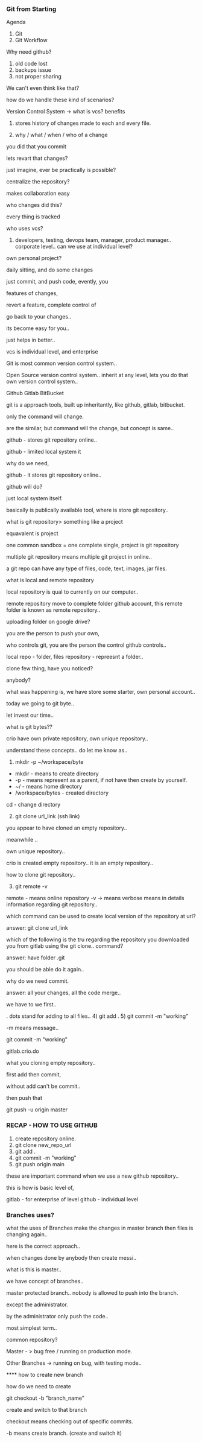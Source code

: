 ### Git from Starting

Agenda
1) Git 
2) Git Workflow

Why need github?

1) old code lost
2) backups issue
3) not proper sharing

We can't even think like that?

how do we handle these kind of scenarios?

Version Control System -> 
what is vcs?
benefits
1) stores history of changes made to each and every file.

1) why / what / when / who of a change

you did that you commit

lets revart that changes?

just imagine, ever be practically is possible?

centralize the repository?

makes collaboration easy

who changes did this?

every thing is tracked 

who uses vcs?

1) developers, testing, devops team, manager, product manager.. corporate level.. can we use at individual level?

own personal project? 

daily sitting, and do some changes

just commit, and push code, evently, you 

features of changes,

revert a feature, complete control of 

go back to your changes..

its become easy for you..

just helps in better..

vcs is individual level, and enterprise

Git is most common version control system..


Open Source version control system.. inherit at any level, lets you do that own version control system..

Github
Gitlab
BitBucket

git is a approach
tools, built up inheritantly, like github, gitlab, bitbucket.

only the command will change.

are the similar, but command will the change, but concept is same..

github - stores git repository online..

github - limited local system it 

why do we need, 

github - it stores git repository online..

github will do?

just local system itself.

basically is publically available tool, where is store git repository..

what is git repository> 
something like a project

equavalent is project

one common sandbox = one complete single, project is git repository


multiple git repository means multiple git project in online..

a git repo can have any type of files, code, text, images, jar files.

what is local and remote repository

local repository is qual to currently on our computer..

remote repository move to complete folder github account, this remote folder is known as remote repository..


uploading folder on google drive?

you are the person to push your own,


who controls git, you are the person the control github controls..


local repo - folder, files
repository - repreesnt a folder..

clone few thing, have you noticed?

anybody?

what was happening is, we have store some starter, own personal account..

today we going to git byte..


let invest our time..

what is git bytes??

crio have own private repository, own unique repository..

understand these concepts.. do let me know as..

1) mkdir -p ~/workspace/byte

- mkdir - means to create directory
- -p - means represent as a parent, if not have then create by yourself.
- ~/ - means home directory
- /workspace/bytes - created directory

cd - change directory 


2) git clone url_link (ssh link)

you appear to have cloned an empty repository..

meanwhile ..

own unique repository..

crio is created empty repository.. it is an empty repository..

how to clone git repository..

3) git remote -v

remote - means online repository
-v -> means verbose means in details information regarding git repository..


which command can be used to create local version of the repository at url?

answer: git clone url_link

which of the following is the tru regarding the repository you downloaded you from gitlab using the git clone.. command?

answer: have folder .git


you should be able do it again..


why do we need commit.

answer: all your changes, all the code merge..

we have to we first..

. dots stand for adding to all files..
4) git add .
5) git commit -m "working"

-m means message..

git commit -m "working"

gitlab.crio.do

what you cloning empty repository..

first add then commit,

without add can't be commit..

then push that

git push -u origin master



### RECAP - HOW TO USE GITHUB

1) create repository online.
2) git clone new_repo_url
3) git add .
4) git commit -m "working"
5) git push origin main

these are important command when we use a new github repository..

this is how is basic level of,

gitlab - for enterprise of level
github - individual level

### Branches uses?

what the uses of Branches
make the changes in master branch then files is changing again..

here is the correct approach..

when changes done by anybody then create messi..

what is this is master..

we have concept of branches..

master protected branch..
nobody is allowed to push into the branch.

except the administrator.

by the administrator only push the code..

most simplest term..

common repository?

Master - > bug free / running on production mode.

Other Branches -> running on bug, with testing mode..

**** how to create new branch

how do we need to create

git checkout -b "branch_name"

create and switch to that branch

checkout means checking out of specific commits.

-b means create branch. (create and switch it)










































